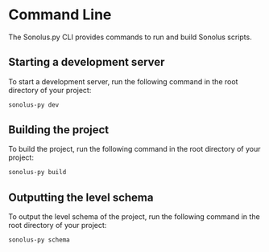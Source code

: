 # Command Line
The Sonolus.py CLI provides commands to run and build Sonolus scripts.

## Starting a development server
To start a development server, run the following command in the root directory of your project:

```bash
sonolus-py dev
```

## Building the project
To build the project, run the following command in the root directory of your project:

```bash
sonolus-py build
```

## Outputting the level schema
To output the level schema of the project, run the following command in the root directory of your project:

```bash
sonolus-py schema
```
